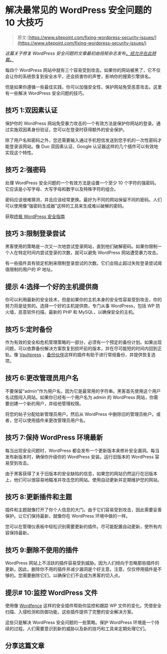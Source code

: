 # 解决最常见的 WordPress 安全问题的 10 大技巧

> 原文:[https://www.sitepoint.com/fixing-wordpress-security-issues/](https://www.sitepoint.com/fixing-wordpress-security-issues/)

*这篇关于修复 WordPress 安全问题的文章最初由扭矩杂志发布[，经允许在此转载。](https://torquemag.io/2018/03/top-10-tips-to-fix-most-common-wordpress-security-issues/)*

每四个 WordPress 网站中就有三个容易受到攻击。如果你的网站被黑了，它不仅会让你的系统恢复到安全水平，还会损害你的声誉，影响你的搜索引擎排名。

但是如果你遵循一些最佳实践，你可以加强安全性，保护网站免受恶意攻击。这里有一些解决 WordPress 安全问题的技巧。

## 技巧 1:双因素认证

保护你的 WordPress 网站免受暴力攻击的一个有效方法是保护你网站的登录。通过实施双因素身份验证，您可以在登录时获得额外的安全保护。

除了用户名和密码之外，您还需要输入通过手机短信发送到您手机的一次性密码才能登录该网站。像 Duo 双因素认证、Google 认证器这样的几个插件可以有效地实现这个特性。

## 技巧 2:强密码

处理 WordPress 安全问题的一个有效方法是设置一个至少 10 个字符的强密码。它应该是小写字母、大写字母和数字以及特殊字符的组合。

密码应该很难猜测，并且应该经常更换。最好为不同的网站保留不同的密码。人们可以使用像“强密码生成器”这样的工具来生成难以破解的密码。

获取[终极 WordPress 安全指南](https://www.mypsdtohtml.com/blog/utmost-wordpress-security-guide/)

## 技巧 3:限制登录尝试

黑客使用的策略是一次又一次地尝试登录网站，直到他们破解密码。如果你限制一个人在特定时间内尝试登录的次数，就可以避免 WordPress 网站遭受暴力攻击。

有一些插件具有锁定机制来限制登录尝试的次数。它们会阻止超过失败登录尝试阈值限制的用户的 IP 地址。

## 提示 4:选择一个好的主机提供商

你可以利用最新的安全技术，但是如果你的主机本身的安全性容易受到攻击，你的努力将是徒劳的。选择一个好的主机提供商，专门从事 WordPress，包括 WP 防火墙，恶意软件扫描，最新的 PHP 和 MySQL，以确保安全的主机。

## 技巧 5:定时备份

作为有效的安全和危机管理策略的一部分，必须有一个预定的备份计划。如果出现问题，可以依靠备份解决方案恢复到损坏前的版本，并在尽可能短的时间内回到正轨。像 [Vaultpress](https://wordpress.org/plugins/vaultpress/) 、[备份伙伴](https://wordpress.org/plugins/backupwordpress/)这样的插件有助于进行常规备份，并提供恢复选项。

## 技巧 6:更改管理员用户名

不要保留“admin”作为用户名，因为它是最常用的字符串。黑客首先使用这个用户名试图闯入网站。如果你已经有一个用户名为 admin 的 WordPress 网站，你需要创建一个新的用户，并给他管理权限。

将您的帖子分配给新管理员用户。然后从 WordPress 中删除旧的管理员帐户。或者，您可以使用插件来更改管理员用户名。

## 技巧 7:保持 WordPress 环境最新

每当出现安全问题时，WordPress 都会发布一个更新版本来修补安全漏洞。每当发布新版本时，确保你升级你的 WordPress 安装。运行旧版本的 WordPress 容易受到攻击。

由于黑客获得了关于旧版本的安全缺陷的信息，如果您的网站仍然运行在旧版本上，他们可以很容易地瞄准并攻击您的网站。使用自动更新并定期维护您的网站。

## 技巧 8:更新插件和主题

插件和主题就像打开了你个人信息的大门。由于它们容易受到攻击，因此需要妥善保护。让它们保持最新，就像你在 WordPress 环境中做的一样。

您可以在管理仪表板中轻松识别需要更新的插件。尽可能配置自动更新，使所有内容保持最新。

## 技巧 9:删除不使用的插件

WordPress 网站上不活跃的插件容易受到威胁。因为人们倾向于忽略那些插件的更新。因此，删除你不用的插件并减少漏洞是个好主意。注意，仅仅停用插件是不够的。您需要删除它们，以确保它们不会成为黑客的切入点。

## 提示# 10:监控 WordPress 文件

使用像 [Wordfence](https://wordpress.org/plugins/wordfence/) 这样的安全插件帮助你监控和跟踪 WP 文件的变化。凭借安全扫描、入侵检测和防御功能，这些插件提供了完整的安全解决方案。

这些只是解决 WordPress 安全问题的一些策略。保护 WordPress 环境是一个持续的过程。人们需要意识到新的威胁以及新的技巧和工具来定期处理它们。

## 分享这篇文章